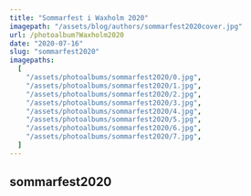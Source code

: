 ```yaml
---
title: "Sommarfest i Waxholm 2020"
imagepath: "/assets/blog/authors/sommarfest2020cover.jpg"
url: /photoalbum?Waxholm2020
date: "2020-07-16"
slug: "sommarfest2020"
imagepaths:
  [
    "/assets/photoalbums/sommarfest2020/0.jpg",
    "/assets/photoalbums/sommarfest2020/1.jpg",
    "/assets/photoalbums/sommarfest2020/2.jpg",
    "/assets/photoalbums/sommarfest2020/3.jpg",
    "/assets/photoalbums/sommarfest2020/4.jpg",
    "/assets/photoalbums/sommarfest2020/5.jpg",
    "/assets/photoalbums/sommarfest2020/6.jpg",
    "/assets/photoalbums/sommarfest2020/7.jpg",
  ]
---
```


## sommarfest2020
